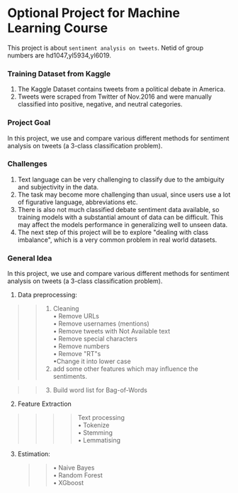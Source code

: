 # Optional Project for Machine Learning Course
This project is about `sentiment analysis on tweets`. Netid of group numbers are hd1047,yl5934,yl6019.
### Training Dataset from Kaggle 
1.	The Kaggle Dataset contains tweets from a political debate in America.<br> 
2.	Tweets were scraped from Twitter of Nov.2016 and were manually classified into positive, negative, and neutral categories.<br> 

### Project Goal
In this project, we use and compare various different methods for sentiment analysis on tweets (a 3-class classification problem).<br> 

### Challenges
1.	Text language can be very challenging to classify due to the ambiguity and subjectivity in the data.<br> 
2.	The task may become more challenging than usual, since users use a lot of figurative language, abbreviations etc. <br> 
3.	There is also not much classified debate sentiment data available, so training models with a substantial amount of data can be difficult. This may affect the models performance in generalizing well to unseen data.<br> 
4.	The next step of this project will be to explore "dealing with class imbalance", which is a very common problem in real world datasets.<br> 

### General Idea
In this project, we use and compare various different methods for sentiment analysis on tweets (a 3-class classification problem).<br>  
1. Data preprocessing:<p> 
>>1) Cleaning<br>
        • Remove URLs<br>
        • Remove usernames (mentions)<br>
        • Remove tweets with Not Available text<br>
        • Remove special characters<br>
        • Remove numbers<br>
        • Remove "RT"s<br>
        •Change it into lower case<br>
>>2) add some other features which may influence the sentiments.<br>
    
>>3) Build word list for Bag-of-Words<br>
    
2. Feature Extraction<br>
>>>>Text processing<br>
        • Tokenize<br>
        • Stemming<br>
        • Lemmatising<br>
3. Estimation: <br>
      >>• Naive Bayes<br>
        • Random Forest<br>
        • XGboost<br>



